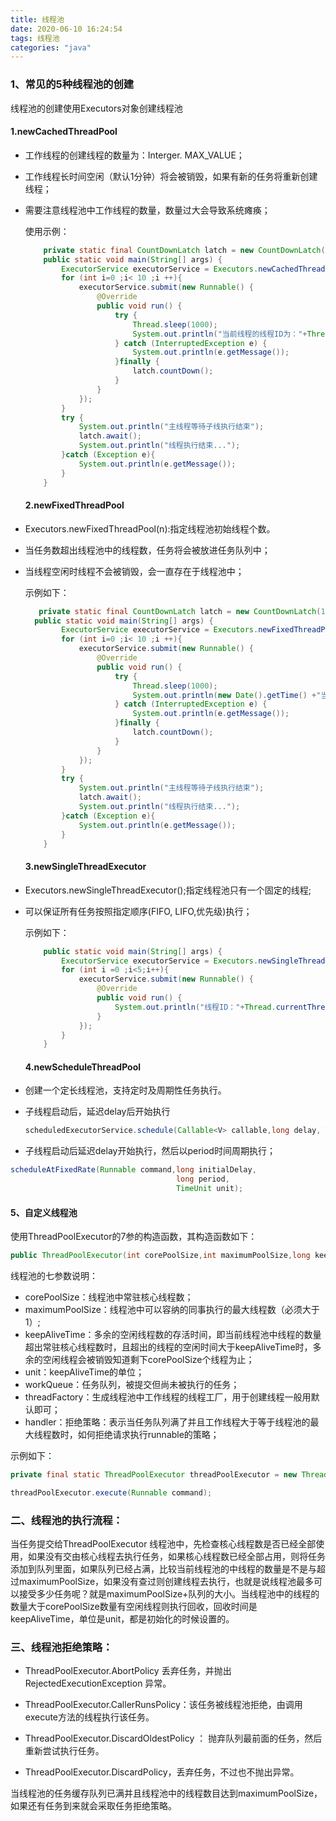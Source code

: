 ```yaml
---
title: 线程池
date: 2020-06-10 16:24:54
tags: 线程池
categories: "java"
---
```


### 1、常见的5种线程池的创建

线程池的创建使用Executors对象创建线程池

#### 	1.newCachedThreadPool

- 工作线程的创建线程的数量为：Interger. MAX_VALUE；

- 工作线程长时间空闲（默认1分钟）将会被销毁，如果有新的任务将重新创建线程；

- 需要注意线程池中工作线程的数量，数量过大会导致系统瘫痪；

  使用示例：

  ```java
      private static final CountDownLatch latch = new CountDownLatch(10); 
      public static void main(String[] args) {
          ExecutorService executorService = Executors.newCachedThreadPool();
          for (int i=0 ;i< 10 ;i ++){
              executorService.submit(new Runnable() {
                  @Override
                  public void run() {
                      try {
                          Thread.sleep(1000);
                          System.out.println("当前线程的线程ID为："+Thread.currentThread().getId());
                      } catch (InterruptedException e) {
                          System.out.println(e.getMessage());
                      }finally {
                          latch.countDown();
                      }
                  }
              });
          }
          try {
              System.out.println("主线程等待子线执行结束");
              latch.await();
              System.out.println("线程执行结束...");
          }catch (Exception e){
              System.out.println(e.getMessage());
          }
      }
  ```

  

  #### 2.newFixedThreadPool

- Executors.newFixedThreadPool(n):指定线程池初始线程个数。

- 当任务数超出线程池中的线程数，任务将会被放进任务队列中；

- 当线程空闲时线程不会被销毁，会一直存在于线程池中；

  示例如下：

  ```java
     private static final CountDownLatch latch = new CountDownLatch(10); 
  	public static void main(String[] args) {
          ExecutorService executorService = Executors.newFixedThreadPool(3);
          for (int i=0 ;i< 10 ;i ++){
              executorService.submit(new Runnable() {
                  @Override
                  public void run() {
                      try {
                          Thread.sleep(1000);
                          System.out.println(new Date().getTime() +"当前线程的线程ID为："+Thread.currentThread().getId());
                      } catch (InterruptedException e) {
                          System.out.println(e.getMessage());
                      }finally {
                          latch.countDown();
                      }
                  }
              });
          }
          try {
              System.out.println("主线程等待子线执行结束");
              latch.await();
              System.out.println("线程执行结束...");
          }catch (Exception e){
              System.out.println(e.getMessage());
          }
      }
  ```

  #### 3.newSingleThreadExecutor

- Executors.newSingleThreadExecutor();指定线程池只有一个固定的线程;

- 可以保证所有任务按照指定顺序(FIFO, LIFO,优先级)执行；

  示例如下：

  ```java
      public static void main(String[] args) {
          ExecutorService executorService = Executors.newSingleThreadExecutor();
          for (int i =0 ;i<5;i++){
              executorService.submit(new Runnable() {
                  @Override
                  public void run() {
                      System.out.println("线程ID："+Thread.currentThread().getId());
                  }
              });
          }
      }
  ```

  

  #### 4.newScheduleThreadPool

- 创建一个定长线程池，支持定时及周期性任务执行。

- 子线程启动后，延迟delay后开始执行

  ```java
  scheduledExecutorService.schedule(Callable<V> callable,long delay, TimeUnit unit);
  ```

- 子线程启动后延迟delay开始执行，然后以period时间周期执行；

```java
scheduleAtFixedRate(Runnable command,long initialDelay,
                                     long period,
                                     TimeUnit unit);
```

  #### 5、自定义线程池

使用ThreadPoolExecutor的7参的构造函数，其构造函数如下：

```java
public ThreadPoolExecutor(int corePoolSize,int maximumPoolSize,long keepAliveTime,TimeUnit unit,BlockingQueue<Runnable> workQueue,ThreadFactory threadFactory,RejectedExecutionHandler handler);
```

线程池的七参数说明：

- corePoolSize：线程池中常驻核心线程数；
- maximumPoolSize：线程池中可以容纳的同事执行的最大线程数（必须大于1）;
- keepAliveTime：多余的空闲线程数的存活时间，即当前线程池中线程的数量超出常驻核心线程数时，且超出的线程的空闲时间大于keepAliveTime时，多余的空闲线程会被销毁知道剩下corePoolSize个线程为止；
- unit：keepAliveTime的单位；
- workQueue：任务队列，被提交但尚未被执行的任务；
- threadFactory：生成线程池中工作线程的线程工厂，用于创建线程一般用默认即可；
- handler：拒绝策略：表示当任务队列满了并且工作线程大于等于线程池的最大线程数时，如何拒绝请求执行runnable的策略；

示例如下：

```java
private final static ThreadPoolExecutor threadPoolExecutor = new ThreadPoolExecutor(10, 30, 5, TimeUnit.SECONDS, new LinkedBlockingQueue<>(100));

threadPoolExecutor.execute(Runnable command);
```

### 二、线程池的执行流程：

当任务提交给ThreadPoolExecutor 线程池中，先检查核心线程数是否已经全部使用，如果没有交由核心线程去执行任务，如果核心线程数已经全部占用，则将任务添加到队列里面，如果队列已经占满，比较当前线程池的中线程的数量是不是与超过maximumPoolSize，如果没有查过则创建线程去执行，也就是说线程池最多可以接受多少任务呢？就是maximumPoolSize+队列的大小。当线程池中的线程的数量大于corePoolSize数量有空闲线程则执行回收，回收时间是keepAliveTime，单位是unit，都是初始化的时候设置的。

### 三、线程池拒绝策略：

- ThreadPoolExecutor.AbortPolicy  丢弃任务，并抛出 RejectedExecutionException 异常。

- ThreadPoolExecutor.CallerRunsPolicy：该任务被线程池拒绝，由调用 execute方法的线程执行该任务。

- ThreadPoolExecutor.DiscardOldestPolicy ： 抛弃队列最前面的任务，然后重新尝试执行任务。

- ThreadPoolExecutor.DiscardPolicy，丢弃任务，不过也不抛出异常。

当线程池的任务缓存队列已满并且线程池中的线程数目达到maximumPoolSize，如果还有任务到来就会采取任务拒绝策略。
